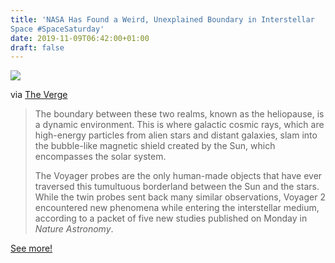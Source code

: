 ```yaml
---
title: 'NASA Has Found a Weird, Unexplained Boundary in Interstellar
Space #SpaceSaturday'
date: 2019-11-09T06:42:00+01:00
draft: false
---
```


![](https://cdn-blog.adafruit.com/uploads/2019/11/1572883416706-215705_web-600x337.jpg)

via [The Verge](https://www.vice.com/en_us/article/d3a987/nasa-has-found-a-weird-unexplained-boundary-in-interstellar-space)

> The boundary between these two realms, known as the heliopause, is a dynamic environment. This is where galactic cosmic rays, which are high-energy particles from alien stars and distant galaxies, slam into the bubble-like magnetic shield created by the Sun, which encompasses the solar system.
> 
> The Voyager probes are the only human-made objects that have ever traversed this tumultuous borderland between the Sun and the stars. While the twin probes sent back many similar observations, Voyager 2 encountered new phenomena while entering the interstellar medium, according to a packet of five new studies published on Monday in _Nature Astronomy_.

[See more!](https://www.vice.com/en_us/article/d3a987/nasa-has-found-a-weird-unexplained-boundary-in-interstellar-space)